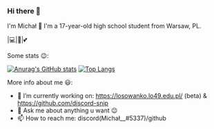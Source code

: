### Hi there 👋
I'm Michał 👋
I'm a 17-year-old high school student from Warsaw, PL.

|💻|🐍|💕

Some stats 😉:

[![Anurag's GitHub stats](https://github-readme-stats.vercel.app/api?username=Mike920-dev)](https://github.com/anuraghazra/github-readme-stats) [![Top Langs](https://github-readme-stats.vercel.app/api/top-langs/?username=Mike920-dev&layout=compact)](https://github.com/anuraghazra/github-readme-stats)

More info about me 😃:
- 🔭 I’m currently working on: https://losowanko.lo49.edu.pl/  (beta) & https://github.com/discord-snip
- 💬 Ask me about anything u want 😉
- 📫 How to reach me: discord(Michał__#5337)/github
<!--
- 🌱 I’m currently learning ...
- 👯 I’m looking to collaborate on ...
- 🤔 I’m looking for help with ...
- 😄 Pronouns: ...
- ⚡ Fun fact: ...
-->
